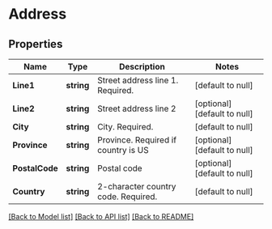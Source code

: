 # Address

## Properties
Name | Type | Description | Notes
------------ | ------------- | ------------- | -------------
**Line1** | **string** | Street address line 1. Required. | [default to null]
**Line2** | **string** | Street address line 2 | [optional] [default to null]
**City** | **string** | City. Required. | [default to null]
**Province** | **string** | Province. Required if country is US | [optional] [default to null]
**PostalCode** | **string** | Postal code | [optional] [default to null]
**Country** | **string** | 2-character country code. Required. | [default to null]

[[Back to Model list]](../README.md#documentation-for-models) [[Back to API list]](../README.md#documentation-for-api-endpoints) [[Back to README]](../README.md)



